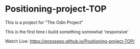# Positioning-project-TOP

This is a project for "The Odin Project"

This is the first time i build something somewhat 'responsive'

Watch Live: https://enzosego.github.io/Positioning-project-TOP/
